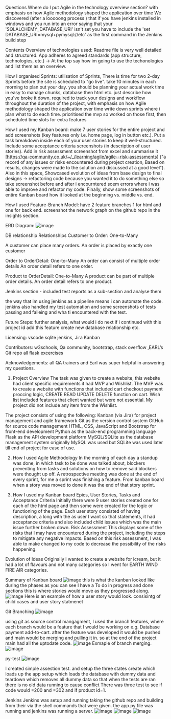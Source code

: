 Questions
Where do I put Agile in the technology overview section? with emphasis on how Agile methodology shaped the application over time
We discovered (after a looooong process ) that if you have jenkins installed in windows and you run into an error saying that your 'SQLALCHEMY_DATABASE_URI' isn't set you have to include the 'set DATABASE_URI=mysql+pymysql://etc' as the first command in the Jenkins build step

Contents
Overview of technologies used: Readme file is very well detailed and structured. App adheres to agreed standards (app structure, technologies, etc.) -> At the top say how im going to use the techonologies and list them as an overview.

How I organised Sprints: utilisation of Sprints, There is time for two 2-day Sprints before the site is scheduled to "go live". take 10 minutes in each morning to plan out your day. you should be planning your actual work time in easy to manage chunks, database then html etc. just describe how you've broke it down. required to track your designs and workflow throughout the duration of the project, with emphasis on how Agile methodology shaped the application over time write down sprints where i plan what to do each time. prioritised the mvp so worked on those first, then scheduled time slots for extra features

How I used my Kanban board: make 7 user stories for the entire project and add screenshots (key features only i.e. home page, log in button etc.). Put a task breakdown inside each of your user stories to keep it well-structured. Include some acceptance criteria screenshots (in description of user stories). Add in risk assessment screenshot from excel and summarise it [https://qa-community.co.uk/~/_/learning/agile/agile--risk-assessments] ("a record of any issues or risks encountered during project creation, Based on results, changes were made to the solution and discussed at a good level"). Also in this space, Showcased evolution of ideas from base design to final designs -> refactoring code because you wanted it to do something else so take screenshot before and after i encourntered soem errors where i was able to improve and refactor my code. Finally, show some screenshots of entire Kanban board how it looked at the beginning vs. middle vs. end.

How I used Feature-Branch Model: have 2 feature branches 1 for html and one for back end. screenshot the network graph on the github repo in the insights section.





ERD Diagram: ![image](https://github.com/akber360/shop/assets/139133081/876ecd48-bd19-43c6-8ae6-1eb398894232)

 DB relationship 
Relationships
Customer to Order: One-to-Many

A customer can place many orders.
An order is placed by exactly one customer

Order to OrderDetail: One-to-Many
An order can consist of multiple order details
An order detail refers to one order.

Product to OrderDetail: One-to-Many
A product can be part of multiple order details.
An order detail refers to one product.



Jenkins section - included test reports as a sub-section and analyse them

the way that im using jenkins as a pipeline means i can automate the code. jenkins also handled my test automation and some screenshots of tests passing and faileing and wha ti encountered with the test.

Future Steps: further analysis, what would i do next if i continued with this project id add this feature create new database relationship etc.

Licensing: vscode sqlite jenkins, Jira Kanban

Contributors: w3schools, Qa community, bootstrap, stack overflow ,EARL’s Git repo all flask excercises

Acknowledgements: all QA trainers and Earl was super helpful in answering my questions.

1. Project Overview
The task was given to create a website, this website had client specific requirements it had MVP and Wishlist. The MVP was to create a website with functions that included cart checkout payment proccing logic, CREATE READ UPDATE DELETE function on cart. Wish list included features that client wanted but were not essential. My project did not include any item from the Wishlist. 

The project consists of using the following:
Kanban (via Jira) for project management and agile framework
Git as the version control system
GitHub for source code management
HTML, CSS, JavaScript and Bootstrap for front-end development
Python as the back-end programming language
Flask as the API development platform
MySQL/SQLite as the database management system originally MySQL was used but SQLite was used later till end of project for ease of use.


2. How I used Agile Methodology
In the morning of each day a standup was done, in which task to be done was talked about, blockers preventing from tasks and solutions on how to remove said blockers were thought up off. A retrospective meeting was done at the end of every sprint, for me a sprint was finishing a feature.
From kanban board when a story was moved to done it was the end of that story sprint.

3. How I used my Kanban board
Epics, User Stories, Tasks and Acceptance Criteria
Initially there were 9 user stories created one for each of the html page and then some were created for the logic or functioning of the page. Each user story consisted of having description, a long with the as user I want so that statements, it had acceptance criteria and also included child issues which was the main issue further broken down.
Risk Assessment
This displays some of the risks that I may have encountered during the project, including the steps to mitigate any negative impacts. Based on this risk assessment, I was able to make changed to my code to decrease the possibility of the risks happening.

Evolution of Ideas
Originally I wanted to create a website for icream, but it had a lot of flavours and not many categories so I went for EARTH WIND FIRE AIR categories. 

Summary of Kanban board
![image](https://github.com/akber360/shop/assets/139133081/7a833774-6196-4f0f-abae-d17a6e922ce2)
this is what the kanban looked like during the phases as you can see I have a To do in progress and done sections this is where stories would move as they progressed along.
![image](https://github.com/akber360/shop/assets/139133081/03dbd68c-0ea1-4417-895c-b6355ba74ba8)
Here is an example of how a user story would look. consisintg of child cases and user story statmenet 


Git Branching
![image](https://github.com/akber360/shop/assets/139133081/a010a6eb-a93b-43f9-a258-3cba96a6e91c)

using git as source control mangagment, I used the branch features, where each branch would be a feature that I would be working on e.g. Database
payment add-to-cart. after the feature was developed it would be pushed and main would be merging and pulling it in. so at the end of the project main had all the uptodate code.
![image](https://github.com/akber360/shop/assets/139133081/64b14cf6-02dd-470d-8511-4d72032e3c3a)
Exmaple of branch merging.
![image](https://github.com/akber360/shop/assets/139133081/ae04730a-6a1e-4e5a-b9e1-e1f1ee3a8c01)

py-test
![image](https://github.com/akber360/shop/assets/139133081/5d73c9cf-c57b-4bcf-8627-ff46e85fbae1)

I created simple assestion test. and setup the three states create which loads up the app setup which loads the database with dummy data and teardown which removes all dummy data so that when the tests are ran there is no old data running to cause conflict
There was three test to see if code would =200 and =302 and if product id=1.


Jenkins
Jenkins was setup and running taking the github repo and building from their via the shell commands that were given. the app.py file was running and jenkins was running a server. 
![image](https://github.com/akber360/shop/assets/139133081/5236da7b-a38e-46d9-abfe-373c312d141c)
![image](https://github.com/akber360/shop/assets/139133081/9c0816a2-3235-4f1b-aeaf-029961c1be70)
![image](https://github.com/akber360/shop/assets/139133081/8fd22452-68ff-4781-97d2-ffee145a14ec)

